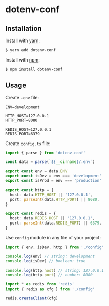 # dotenv-conf

## Installation

Install with [yarn](https://yarnpkg.com):

```bash
$ yarn add dotenv-conf
```

Install with [npm](https://npmjs.com):

```bash
$ npm install dotenv-conf
```

## Usage

Create `.env` file:

```dosini
ENV=development

HTTP_HOST=127.0.0.1
HTTP_PORT=8080

REDIS_HOST=127.0.0.1
REDIS_PORT=6379
```

Create `config.ts` file:

```typescript
import { parse } from 'dotenv-conf'

const data = parse(`${__dirname}/.env`)

export const env = data.ENV
export const isDev = env === 'development'
export const isProd = env === 'production'

export const http = {
  host: data.HTTP_HOST || '127.0.0.1',
  port: parseInt(data.HTTP_PORT) || 8080,
}

export const redis = {
  host: data.REDIS_HOST || '127.0.0.1',
  port: parseInt(data.REDIS_PORT) || 6379,
}
```

Use `config` module in any file of your project:

```typescript
import { env, isDev, http } from './config'

console.log(env) // string: development
console.log(isDev) // boolean: true

console.log(http.host) // string: 127.0.0.1
console.log(http.port) // number: 8080
```

```typescript
import * as redis from 'redis'
import { redis as cfg } from './config'

redis.createClient(cfg)
```
